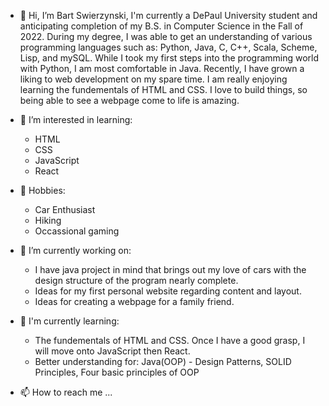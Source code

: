 - 👋 Hi, I’m Bart Swierzynski, I'm currently a DePaul University student and anticipating completion of my B.S. in Computer Science in the Fall of 2022. During my degree, I was able to get an understanding of various programming languages such as: Python, Java, C, C++, Scala, Scheme, Lisp, and mySQL. While I took my first steps into the programming world with Python, I am most comfortable in Java. Recently, I have grown a liking to web development on my spare time. I am really enjoying learning the fundementals of HTML and CSS. I love to build things, so being able to see a webpage come to life is amazing. 

- 👀 I’m interested in learning: 
   - HTML
   - CSS
   - JavaScript
   - React

- 🌱 Hobbies: 
   - Car Enthusiast 
   - Hiking
   - Occassional gaming

- 🌱 I’m currently working on:
   - I have java project in mind that brings out my love of cars with the design structure of the program nearly complete. 
   - Ideas for my first personal website regarding content and layout.
   - Ideas for creating a webpage for a family friend.
 
- 💞️ I'm currently learning: 
  - The fundementals of HTML and CSS. Once I have a good grasp, I will move onto JavaScript then React.
  - Better understanding for: Java(OOP) - Design Patterns, SOLID Principles, Four basic principles of OOP

- 📫 How to reach me ...


<!---
bartswierz/bartswierz is a ✨ special ✨ repository because its `README.md` (this file) appears on your GitHub profile.
You can click the Preview link to take a look at your changes.
--->
